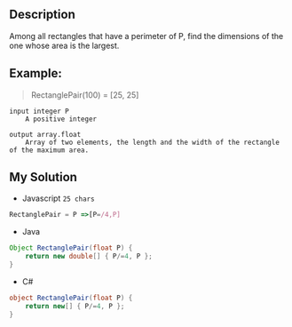 ## Description

Among all rectangles that have a perimeter of P, find the dimensions of the one whose area is the largest.

## Example:

>RectanglePair(100) = [25, 25]

    input integer P
        A positive integer

    output array.float
        Array of two elements, the length and the width of the rectangle of the maximum area.

## My Solution
* Javascript `25 chars`

``` javascript
RectanglePair = P =>[P=/4,P]
```
* Java

```java
Object RectanglePair(float P) {
    return new double[] { P/=4, P };
}
```
* C#

```csharp
object RectanglePair(float P) {
    return new[] { P/=4, P };
}
```
